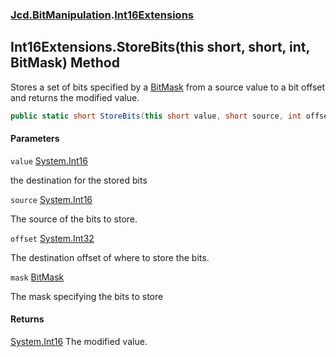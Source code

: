 ### [Jcd.BitManipulation](Jcd.BitManipulation.md 'Jcd.BitManipulation').[Int16Extensions](Jcd.BitManipulation.Int16Extensions.md 'Jcd.BitManipulation.Int16Extensions')

## Int16Extensions.StoreBits(this short, short, int, BitMask) Method

Stores a set of bits specified by a [BitMask](Jcd.BitManipulation.BitMask.md 'Jcd.BitManipulation.BitMask') from a source value to a bit offset and returns the modified
value.

```csharp
public static short StoreBits(this short value, short source, int offset, Jcd.BitManipulation.BitMask mask);
```

#### Parameters

<a name='Jcd.BitManipulation.Int16Extensions.StoreBits(thisshort,short,int,Jcd.BitManipulation.BitMask).value'></a>

`value` [System.Int16](https://docs.microsoft.com/en-us/dotnet/api/System.Int16 'System.Int16')

the destination for the stored bits

<a name='Jcd.BitManipulation.Int16Extensions.StoreBits(thisshort,short,int,Jcd.BitManipulation.BitMask).source'></a>

`source` [System.Int16](https://docs.microsoft.com/en-us/dotnet/api/System.Int16 'System.Int16')

The source of the bits to store.

<a name='Jcd.BitManipulation.Int16Extensions.StoreBits(thisshort,short,int,Jcd.BitManipulation.BitMask).offset'></a>

`offset` [System.Int32](https://docs.microsoft.com/en-us/dotnet/api/System.Int32 'System.Int32')

The destination offset of where to store the bits.

<a name='Jcd.BitManipulation.Int16Extensions.StoreBits(thisshort,short,int,Jcd.BitManipulation.BitMask).mask'></a>

`mask` [BitMask](Jcd.BitManipulation.BitMask.md 'Jcd.BitManipulation.BitMask')

The mask specifying the bits to store

#### Returns

[System.Int16](https://docs.microsoft.com/en-us/dotnet/api/System.Int16 'System.Int16')
The modified value.